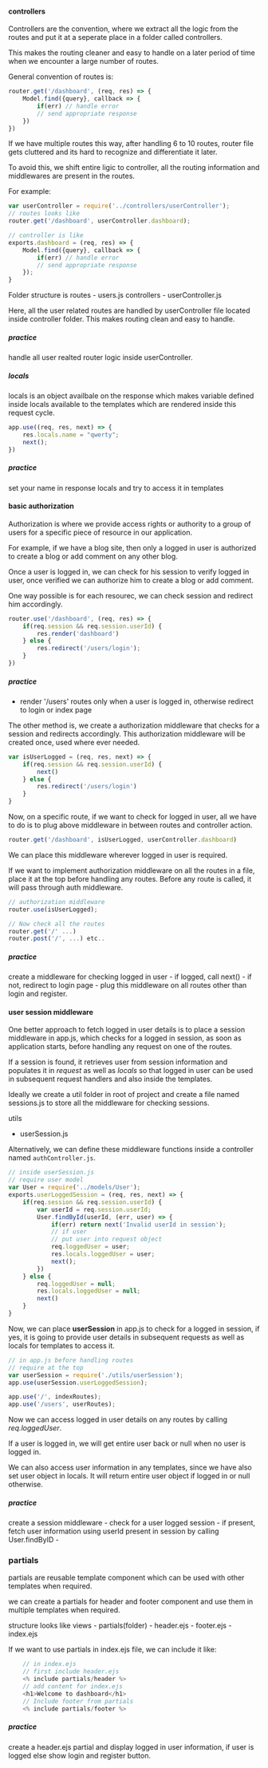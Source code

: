 #### controllers

Controllers are the convention, where we extract all the logic from the routes and put it at a seperate place in a folder called controllers.

This makes the routing cleaner and easy to handle on a later period of time when we encounter a large number of routes.

General convention of routes is:

```js
router.get('/dashboard', (req, res) => {
    Model.find({query}, callback => {
        if(err) // handle error
        // send appropriate response 
    })
})
```

If we have multiple routes this way, after handling 6 to 10 routes, router file gets cluttered and its hard to recognize and differentiate it later.

To avoid this, we shift entire ligic to controller, all the routing information and middlewares are present in the routes.

For example:
```js
var userController = require('../controllers/userController');
// routes looks like
router.get('/dashboard', userController.dashboard);

// controller is like
exports.dashboard = (req, res) => {
    Model.find({query}, callback => {
        if(err) // handle error
        // send appropriate response 
    });
}
```
Folder structure is
    routes
        - users.js
    controllers
        - userController.js

Here, all the user related routes are handled by userController file located inside
controller folder. This makes routing clean and easy to handle.

##### practice 
handle all user realted router logic inside userController.

##### locals
locals is an object availbale on the response which makes variable defined inside locals available to the templates which are rendered inside this request cycle.

```js
app.use((req, res, next) => {
    res.locals.name = "qwerty";
    next();
})
```

##### practice
set your name in response locals and try to access it in templates

#### basic authorization

Authorization is where we provide access rights or authority to a group of users for a specific piece of resource in our application.

For example, if we have a blog site, then only a logged in user is authorized to create a blog or add comment on any other blog.

Once a user is logged in, we can check for his session to verify logged in user, once verified we can authorize him to create a blog or add comment.

One way possible is for each resourec, we can check session and redirect him accordingly.

```js
router.use('/dashboard', (req, res) => {
    if(req.session && req.session.userId) {
        res.render('dashboard')
    } else {
        res.redirect('/users/login');
    }
})
```

##### practice
  - render '/users' routes only when a user is logged in, otherwise redirect to login or index page

The other method is, we create a authorization middleware that checks for a session and redirects accordingly. This authorization middleware will be created once, used where ever needed.

```js
var isUserLogged = (req, res, next) => {
    if(req.session && req.session.userId) {
        next()
    } else {
        res.redirect('/users/login')
    }
}
```

Now, on a specific route, if we want to check for logged in user, all we have to do is to plug above middleware in between routes and controller action.

```js
router.get('/dashboard', isUserLogged, userController.dashboard)
``` 

We can place this middleware wherever logged in user is required.

If we want to implement authorization middleware on all the routes in a file, place it at the top before handling any routes. Before any route is called, it will pass through auth middleware.

```js
// authorization middleware
router.use(isUserLogged);

// Now check all the routes
router.get('/' ...)
router.post('/', ...) etc..
```

##### practice
create a middleware for checking logged in user
    - if logged, call next()
    - if not, redirect to login page
    - plug this middleware on all routes other than login and register.


#### user session middleware

One better approach to fetch logged in user details is to place a session middleware in app.js, which checks for a logged in session, as soon as application starts, before handling any request on one of the routes.

If a session is found, it retrieves user from session information and populates it in *request* as well as *locals* so that logged in user can be used in subsequent request handlers and also inside the templates.


Ideally we create a util folder in root of project and create a file named sessions.js to store all the middleware for checking sessions.


utils
  - userSession.js

Alternatively, we can define these middleware functions inside a controller named `authController.js`.


```js
// inside userSession.js
// require user model
var User = require('../models/User');
exports.userLoggedSession = (req, res, next) => {
    if(req.session && req.session.userId) {
        var userId = req.session.userId;
        User.findById(userId, (err, user) => {
            if(err) return next('Invalid userId in session');
            // if user
            // put user into request object
            req.loggedUser = user;
            res.locals.loggedUser = user;
            next();
        })    
    } else {
        req.loggedUser = null;
        res.locals.loggedUser = null;
        next()
    }
}
```

Now, we can place **userSession** in app.js to check for a logged in session, if yes, it is going to provide user details in subsequent requests as well as locals for templates to access it.

```js
// in app.js before handling routes
// require at the top
var userSession = require('./utils/userSession');
app.use(userSession.userLoggedSession);

app.use('/', indexRoutes);
app.use('/users', userRoutes);
```

Now we can access logged in user details on any routes by calling *req.loggedUser*.

If a user is logged in, we will get entire user back or null when no user is logged in.

We can also access user information in any templates, since we have also set user object in locals. It will return entire user object if logged in or null otherwise.

##### practice
create a session middleware
    - check for a user logged session
    - if present, fetch user information using userId present in session by calling            User.findByID
        - 

### partials
partials are reusable template component which can be used with other templates when required.

we can create a partials for header and footer component and use them in multiple templates when required.

structure looks like
views
    - partials(folder)
        - header.ejs
        - footer.ejs
    - index.ejs

If we want to use partials in index.ejs file, we can include it like:
```js
    // in index.ejs
    // first include header.ejs
    <% include partials/header %>
    // add content for index.ejs
    <h1>Welcome to dashboard</h1>
    // Include footer from partials
    <% include partials/footer %>

```

##### practice
create a header.ejs partial and display logged in user information, if user is logged else show login and register button.




